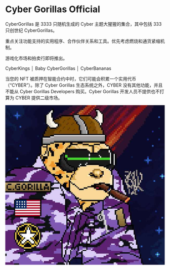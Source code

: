 # Cyber Gorillas Official

CyberGorillas 是 3333 只随机生成的 Cyber 主题大猩猩的集合，其中包括 333 只创世纪 CyberGorillas。

重点关注功能支持的实用程序、合作伙伴关系和工具。优先考虑燃烧和通货紧缩机制。

游戏化市场和拍卖行即将推出。

CyberKings │ Baby CyberGorillas │ CyberBananas

当您的 NFT 被质押在智能合约中时，它们可能会积累一个实用代币（“CYBER”）。除了 Cyber Gorillas 生态系统之外，CYBER 没有其他功能，并且不能从 Cyber Gorillas Developers 购买。Cyber Gorillas 开发人员不提供也不打算为 CYBER 提供二级市场。

![NFT](unnamed.jpg)
